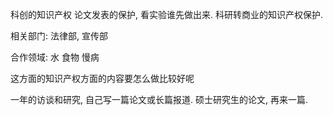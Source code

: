 科创的知识产权
论文发表的保护, 看实验谁先做出来. 
科研转商业的知识产权保护. 

相关部门: 法律部, 宣传部

合作领域: 
水
食物
慢病

这方面的知识产权方面的内容要怎么做比较好呢

一年的访谈和研究, 自己写一篇论文或长篇报道.
硕士研究生的论文, 再来一篇. 
